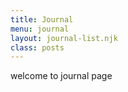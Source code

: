 ```yaml
---
title: Journal
menu: journal
layout: journal-list.njk
class: posts
---
```


welcome to journal page

